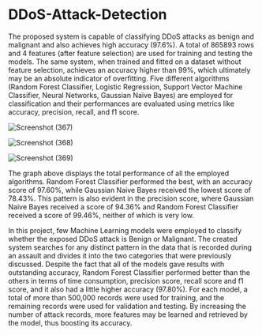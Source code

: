 # DDoS-Attack-Detection

The proposed system is capable of classifying DDoS attacks as benign and malignant and also achieves high accuracy (97.6%). A total of 865893 rows and 4 features (after feature selection) are used for training and testing the models. The same system, when trained and fitted on a dataset without feature selection, achieves an accuracy higher than 99%, which ultimately may be an absolute indicator of overfitting. Five different algorithms (Random Forest Classifier, Logistic Regression, Support Vector Machine Classifier, Neural Networks, Gaussian Naïve Bayes) are employed for classification and their performances are evaluated using metrics like accuracy, precision, recall, and f1 score.

![Screenshot (367)](https://user-images.githubusercontent.com/70794697/217294111-e2f27a17-a435-43b6-8cce-0b1d68d09dc1.png)

![Screenshot (368)](https://user-images.githubusercontent.com/70794697/217294152-73dbe557-b510-4488-ac13-f15b20747a3a.png)


![Screenshot (369)](https://user-images.githubusercontent.com/70794697/217294397-50f6272c-467e-451c-9635-5588b2ba8069.png)


The graph above displays the total performance of all the employed algorithms. Random Forest Classifier performed the best, with an accuracy score of 97.60%, while Gaussian Naive Bayes received the lowest score of 78.43%. This pattern is also evident in the precision score, where Gaussian Naive Bayes received a score of 94.36% and Random Forest Classifier received a score of 99.46%, neither of which is very low.

In this project, few Machine Learning models were employed to classify whether the exposed DDoS attack is Benign or Malignant. The created system searches for any distinct pattern in the data that is recorded during an assault and divides it into the two categories that were previously discussed. Despite the fact that all of the models gave results with outstanding accuracy, Random Forest Classifier performed better than the others in terms of time consumption, precision score, recall score and f1 score, and it also had a little higher accuracy (97.80%). For each model, a total of more than 500,000 records were used for training, and the remaining records were used for validation and testing. By increasing the number of attack records, more features may be learned and retrieved by the model, thus boosting its accuracy.

